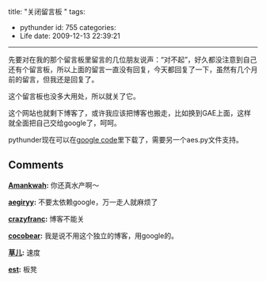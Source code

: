 title: "关闭留言板 "
tags:
  - pythunder
id: 755
categories:
  - Life
date: 2009-12-13 22:39:21
---

先要对在我的那个留言板里留言的几位朋友说声：“对不起”，好久都没注意到自己还有个留言板，所以上面的留言一直没有回复，今天都回复了一下，虽然有几个月前的留言，但我还是回复了。

这个留言板也没多大用处，所以就关了它。

这个网站也就剩下博客了，或许我应该把博客也搬走，比如换到GAE上面，这样就全面把自己交给google了，呵呵。

pythunder现在可以在[google code](http://code.google.com/p/pytool/)里下载了，需要另一个aes.py文件支持。
## Comments

**[Amankwah](#6859 "2009-12-15 07:29:44"):** 你还真水产啊～

**[aegiryy](#7186 "2010-01-20 20:56:58"):** 不要太依赖google，万一走人就麻烦了

**[crazyfranc](#6861 "2009-12-15 11:46:59"):** 博客不能关

**[cocobear](#6862 "2009-12-15 13:05:44"):** 我是说不用这个独立的博客，用google的。

**[草儿](#6839 "2009-12-13 23:16:45"):** 速度

**[est](#6841 "2009-12-13 23:57:22"):** 板凳

